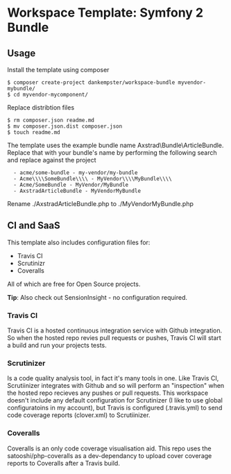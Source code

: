 
# Workspace Template: Symfony 2 Bundle

## Usage

Install the template using composer

    $ composer create-project dankempster/workspace-bundle myvendor-mybundle/
    $ cd myvendor-mycomponent/

Replace distribtion files

    $ rm composer.json readme.md
    $ mv composer.json.dist composer.json
    $ touch readme.md

The template uses the example bundle name Axstrad\Bundle\ArticleBundle. Replace that with
your bundle's name by performing the following search and replace against the
project

      - acme/some-bundle - my-vendor/my-bundle
      - Acme\\\\SomeBundle\\\\ - MyVendor\\\\MyBundle\\\\
      - Acme/SomeBundle - MyVendor/MyBundle
      - AxstradArticleBundle - MyVendorMyBundle

Rename ./AxstradArticleBundle.php to ./MyVendorMyBundle.php

## CI and SaaS

This template also includes configuration files for:

 - Travis CI
 - Scrutinizr
 - Coveralls

All of which are free for Open Source projects.

__Tip__: Also check out SensionInsight - no configuration required.

### Travis CI

Travis CI is a hosted continuous integration service with Github integration.
So when the hosted repo revies pull requests or pushes, Travis CI will start
a build and run your projects tests.

### Scrutinizer

Is a code quality analysis tool, in fact it's many tools in one. Like Travis CI,
Scrutiinizer integrates with Github and so will perform an "inspection" when the
hosted repo recieves any pushes or pull requests.
This workspace doesn't include any default configuration for Scrutinizer (I like
to use global configuratoins in my account), but Travis is configured
(.travis.yml) to send code coverage reports (clover.xml) to Scrutiinizer.

### Coveralls

Coveralls is an only code coverage visualisation aid.
This repo uses the satooshi/php-coveralls as a dev-dependancy to upload cover
coverage reports to Coveralls after a Travis build.
